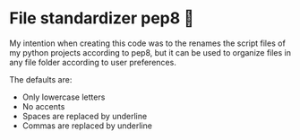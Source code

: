 # File standardizer pep8 🐍
My intention when creating this code was to the renames the script files of my python projects according to pep8, 
but it can be used to organize files in any file folder according to user preferences. 

The defaults are: 
- Only lowercase letters 
- No accents 
- Spaces are replaced by underline 
- Commas are replaced by underline
